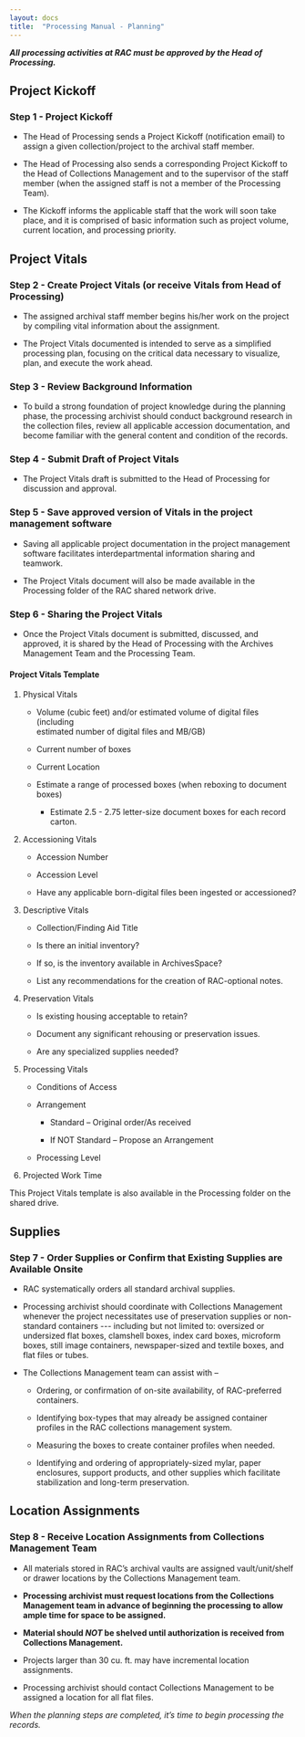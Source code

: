 ```yaml
---
layout: docs
title:  "Processing Manual - Planning"
---
```


**_All processing activities at RAC must be approved by the Head of Processing._**

## Project Kickoff
### Step 1 - Project Kickoff

- The Head of Processing sends a Project Kickoff (notification email) to assign a given collection/project to the archival staff member.

- The Head of Processing also sends a corresponding Project Kickoff to the Head of Collections Management and to the supervisor of the staff member (when the assigned staff is not a member of the Processing Team).

- The Kickoff informs the applicable staff that the work will soon take place, and it is comprised of basic information such as project volume, current location, and processing priority.

## Project Vitals

### Step 2 - Create Project Vitals (or receive Vitals from Head of Processing)

- The assigned archival staff member begins his/her work on the project by compiling vital information about the assignment.

- The Project Vitals documented is intended to serve as a simplified processing plan, focusing on the critical data necessary to visualize, plan, and execute the work ahead.

### Step 3 - Review Background Information

- To build a strong foundation of project knowledge during the planning phase, the processing archivist should conduct background research in the collection files, review all applicable accession documentation, and become familiar with the general content and condition of the records.

### Step 4 - Submit Draft of Project Vitals

- The Project Vitals draft is submitted to the Head of Processing for discussion and approval.

### Step 5 - Save approved version of Vitals in the project management software

- Saving all applicable project documentation in the project management software facilitates interdepartmental information sharing and teamwork.

- The Project Vitals document will also be made available in the Processing folder of the RAC shared network drive.

### Step 6 - Sharing the Project Vitals

- Once the Project Vitals document is submitted, discussed, and approved, it is shared by the Head of Processing with the Archives Management Team and the Processing Team.

#### Project Vitals Template

1. Physical Vitals

    - Volume (cubic feet) and/or estimated volume of digital files (including     
        estimated number of digital files and MB/GB)

    - Current number of boxes

    - Current Location

    - Estimate a range of processed boxes (when reboxing to document boxes)

        - Estimate 2.5 - 2.75 letter-size document boxes for each record carton.

2.  Accessioning Vitals

    - Accession Number

    - Accession Level

    - Have any applicable born-digital files been ingested or accessioned?

3.  Descriptive Vitals

    - Collection/Finding Aid Title

    - Is there an initial inventory?

    - If so, is the inventory available in ArchivesSpace?

    - List any recommendations for the creation of RAC-optional notes.

4.  Preservation Vitals

    - Is existing housing acceptable to retain?

    - Document any significant rehousing or preservation issues.

    - Are any specialized supplies needed?

5.  Processing Vitals

    - Conditions of Access

    - Arrangement

        - Standard – Original order/As received

        - If NOT Standard – Propose an Arrangement

    - Processing Level

6.  Projected Work Time

This Project Vitals template is also available in the Processing folder on the shared drive.

## Supplies

### Step 7 - Order Supplies or Confirm that Existing Supplies are Available Onsite

- RAC systematically orders all standard archival supplies.

- Processing archivist should coordinate with Collections Management whenever the project necessitates use of preservation supplies or non-standard containers --- including but not limited to: oversized or undersized flat boxes, clamshell boxes, index card boxes, microform boxes, still image containers, newspaper-sized and textile boxes, and flat files or tubes.

- The Collections Management team can assist with –

    - Ordering, or confirmation of on-site availability, of RAC-preferred containers.

    - Identifying box-types that may already be assigned container profiles in the RAC collections management system.

    - Measuring the boxes to create container profiles when needed.

    - Identifying and ordering of appropriately-sized mylar, paper enclosures, support products, and other supplies which facilitate stabilization and long-term preservation.

## Location Assignments

### Step 8 - Receive Location Assignments from Collections Management Team

- All materials stored in RAC’s archival vaults are assigned vault/unit/shelf or drawer locations by the Collections Management team.

- **Processing archivist must request locations from the Collections Management team in advance of beginning the processing to allow ample time for space to be assigned.**

- **Material should _NOT_ be shelved until authorization is received from Collections Management.**

- Projects larger than 30 cu. ft. may have incremental location assignments.

- Processing archivist should contact Collections Management to be assigned a location for all flat files.

_When the planning steps are completed, it’s time to begin processing the records._
